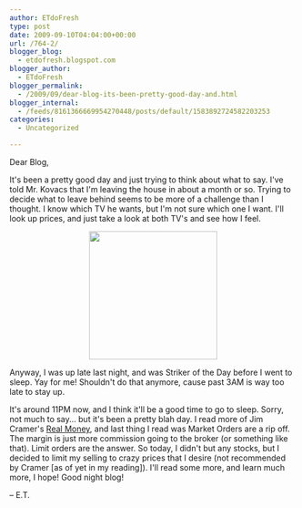 ```yaml
---
author: ETdoFresh
type: post
date: 2009-09-10T04:04:00+00:00
url: /764-2/
blogger_blog:
  - etdofresh.blogspot.com
blogger_author:
  - ETdoFresh
blogger_permalink:
  - /2009/09/dear-blog-its-been-pretty-good-day-and.html
blogger_internal:
  - /feeds/8161366669954270448/posts/default/1583892724582203253
categories:
  - Uncategorized

---
```

Dear Blog,

It's been a pretty good day and just trying to think about what to say. I've told Mr. Kovacs that I'm leaving the house in about a month or so. Trying to decide what to leave behind seems to be more of a challenge than I thought. I know which TV he wants, but I'm not sure which one I want. I'll look up prices, and just take a look at both TV's and see how I feel.

<p align="center">
  <a href="http://lh4.ggpht.com/_yEPuIWl8ybE/Sqh9nYbiPxI/AAAAAAAAAg4/wZw_yPtsxHg/s1600/CIMG0009.jpg"><img src="http://lh4.ggpht.com/_yEPuIWl8ybE/Sqh9nYbiPxI/AAAAAAAAAg4/wZw_yPtsxHg/s288/CIMG0009.jpg" width="225" /></a>
</p>

Anyway, I was up late last night, and was Striker of the Day before I went to sleep. Yay for me! Shouldn't do that anymore, cause past 3AM is way too late to stay up.

It's around 11PM now, and I think it'll be a good time to go to sleep. Sorry, not much to say... but it's been a pretty blah day. I read more of Jim Cramer's [Real Money][1], and last thing I read was Market Orders are a rip off. The margin is just more commission going to the broker (or something like that). Limit orders are the answer. So today, I didn't but any stocks, but I decided to limit my selling to crazy prices that I desire (not recommended by Cramer [as of yet in my reading]). I'll read some more, and learn much more, I hope! Good night blog!

– E.T.

 [1]: http://www.amazon.com/Jim-Cramers-Real-Money-Investing/dp/0743224892